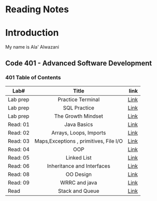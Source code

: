 # Reading Notes

# Introduction
My name is Ala' Alwazani

## Code 401 - Advanced Software Development

### 401 Table of Contents 

| **Lab#**   |      **Title**      |                                **link**                                   |
|------------|:-------------------:|--------------------------------------------------------------------------:|
| Lab prep   |  Practice Terminal         | [Link](https://alaaylula.github.io/reading-notes/Terminal)  |
| Lab prep   |  SQL Practice              | [Link](https://alaaylula.github.io/reading-notes/SQL)       |
| Lab prep   |  The Growth Mindset        | [Link](https://alaaylula.github.io/reading-notes/Mindset)   |
| Read: 01   |   Java Basics              | [Link](https://alaaylula.github.io/reading-notes/JavaBasics)   |
| Read: 02   |   Arrays, Loops, Imports   | [Link](https://alaaylula.github.io/reading-notes/Arrays_Loops_Imports)   |
| Read: 03   |   Maps,Exceptions , primitives, File I/O     | [Link](https://alaaylula.github.io/reading-notes/Maps_primitives_File)   |
| Read: 04   |   OOP     | [Link](https://alaaylula.github.io/reading-notes/OOP)   |
| Read: 05   |   Linked List     | [Link](https://alaaylula.github.io/reading-notes/LinkedList)   |
| Read: 06   |   Inheritance and Interfaces     | [Link](https://alaaylula.github.io/reading-notes/Inheritance_and_Interfaces)   |
| Read: 08   |   OO Design     | [Link](https://alaaylula.github.io/reading-notes/OO_Design)   |
| Read: 09   |   WRRC and java     | [Link](https://alaaylula.github.io/reading-notes/WRRC_and_Java)   |
| Read   |   Stack and Queue     | [Link](https://alaaylula.github.io/reading-notes/Stacks_and_Queues)   |


    

